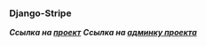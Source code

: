 ### Django-Stripe

**_Ссылка на [проект](http://http://45.12.238.205/ "Гиперссылка к проекту.")_**
**_Ссылка на [админку проекта](http://http://45.12.238.205/admin/ "Гиперссылка к проекту.")_**